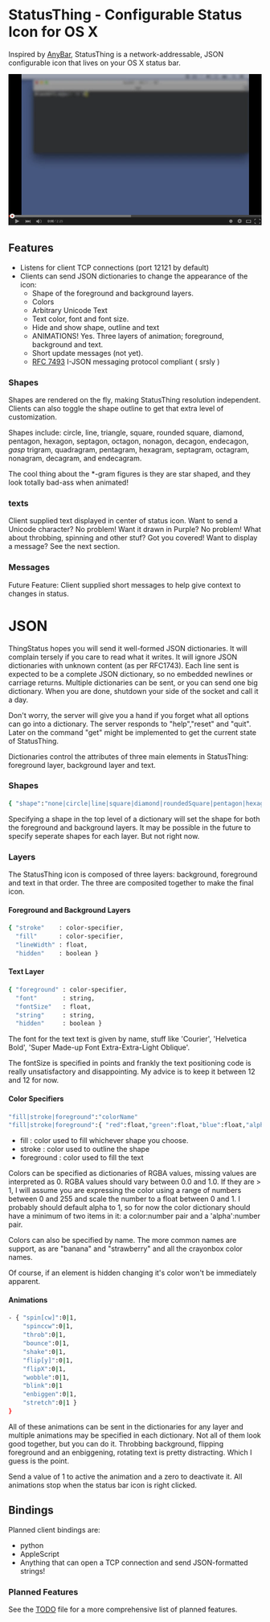 # StatusThing - Configurable Status Icon for OS X

Inspired by <a href="https://github.com/tonsky/AnyBar">AnyBar</a>, StatusThing is a network-addressable, JSON configurable icon that lives on your OS X status bar.

[![StatusThing Demo Video](https://raw.githubusercontent.com/JnyJny/StatusThing/3c651d63ab489cfa033c1eab795bbeae44c409e0/Screenshots/YTScreenshot.png)](https://youtu.be/W20Mf_87pbQ "StatusThing Demo Video")

## Features
- Listens for client TCP connections (port 12121 by default)
- Clients can send JSON dictionaries to change the appearance of the icon:
  - Shape of the foreground and background layers.
  - Colors
  - Arbitrary Unicode Text
  - Text color, font and font size.
  - Hide and show shape, outline and text
  - ANIMATIONS! Yes. Three layers of animation; foreground, background and text.
  - Short update messages (not yet).
  - <a href="http://www.rfc-editor.org/rfc/rfc7493.txt">RFC 7493</a> I-JSON messaging protocol compliant ( srsly )


### Shapes
Shapes are rendered on the fly, making StatusThing resolution independent.  Clients can also toggle the shape outline to get that extra level of customization.

Shapes include: circle, line, triangle, square, rounded square, diamond, pentagon, hexagon, septagon, octagon, nonagon, decagon, endecagon, *gasp* trigram, quadragram, pentagram, hexagram, septagram, octagram, nonagram, decagram, and endecagram.

The cool thing about the *-gram figures is they are star shaped, and they look totally bad-ass when animated!

### texts

Client supplied text displayed in center of status icon. Want to send a Unicode character? No problem! Want it drawn in Purple? No problem! What about throbbing, spinning and other stuf? Got you covered! Want to display a message? See the next section.


### Messages

Future Feature: Client supplied short messages to help give context to changes in status. 

# JSON

ThingStatus hopes you will send it well-formed JSON dictionaries. It will complain tersely if you care to read what it writes. It will ignore JSON dictionaries with unknown content (as per RFC1743).  Each line sent is expected to be a complete JSON dictionary, so no embedded newlines or carriage returns.  Multiple dictionaries can be sent, or you can send one big dictionary.  When you are done, shutdown your side of the socket and call it a day.

Don't worry, the server will give you a hand if you forget what all options can go into a dictionary.  The server responds to "help","reset" and "quit".  Later on the command "get" might be implemented to get the current state of StatusThing. 

Dictionaries control the attributes of three main elements in StatusThing: foreground layer, background layer and text.

### Shapes

```sh
{ "shape":"none|circle|line|square|diamond|roundedSquare|pentagon|hexagon|septagon|octogon|nonagon|decagon|endecagon|trigram|quadragram|pentagram|hexagram|septagram|octagram|nonagram|decagram|endecagram" }
```

Specifying a shape in the top level of a dictionary will set the shape for both the foreground and background layers. It may be possible in the future to specify seperate shapes for each layer.  But not right now.

### Layers

The StatusThing icon is composed of three layers: background, foreground and text in that order.  The three are composited together to make the final icon. 

#### Foreground and Background Layers

```sh
{ "stroke"    : color-specifier,
  "fill"      : color-specifier,
  "lineWidth" : float,
  "hidden"    : boolean }
```

#### Text Layer

```sh
{ "foreground" : color-specifier,
  "font"       : string,
  "fontSize"   : float,
  "string"     : string,
  "hidden"     : boolean }
```

The font for the text text is given by name, stuff like 'Courier', 'Helvetica Bold', 'Super Made-up Font Extra-Extra-Light Oblique'.

The fontSize is specified in points and frankly the text positioning code is really unsatisfactory and disappointing. My advice is to keep it between 12 and 12 for now.


#### Color Specifiers
```sh
"fill|stroke|foreground":"colorName"
"fill|stroke|foreground":{ "red":float,"green":float,"blue":float,"alpha" }
```

- fill       : color used to fill whichever shape you choose.
- stroke     : color used to outline the shape
- foreground : color used to fill the text

Colors can be specified as dictionaries of RGBA values, missing values are interpreted as 0. RGBA values should vary between 0.0 and 1.0.  If they are > 1, I will assume you are expressing the color using a range of numbers between 0 and 255 and scale the number to a float between 0 and 1.  I probably should default alpha to 1, so for now the color dictionary should have a minimum of two items in it: a color:number pair and a 'alpha':number pair.

Colors can also be specified by name.  The more common names are support, as are "banana" and "strawberry" and all the crayonbox color names.

Of course, if an element is hidden changing it's color won't be immediately apparent.

#### Animations

```sh
- { "spin[cw]":0|1,
    "spinccw":0|1,
    "throb":0|1,
    "bounce":0|1,
    "shake":0|1,
    "flip[y]":0|1,
    "flipX":0|1,
    "wobble":0|1,
    "blink":0|1
    "enbiggen":0|1,
    "stretch":0|1 }
}
```

All of these animations can be sent in the dictionaries for any layer and multiple animations may be specified in each dictionary.  Not all of them look good together, but you can do it.  Throbbing background, flipping foreground and an enbiggening, rotating text is pretty distracting. Which I guess is the point.

Send a value of 1 to active the animation and a zero to deactivate it.  All animations stop when the status bar icon is right clicked.



## Bindings

Planned client bindings are:
- python
- AppleScript
- Anything that can open a TCP connection and send JSON-formatted strings!

### Planned Features

See the <a href="https://github.com/JnyJny/StatusThing/blob/master/StatusThing/TODO">TODO</a> file for a more comprehensive list of planned features.

